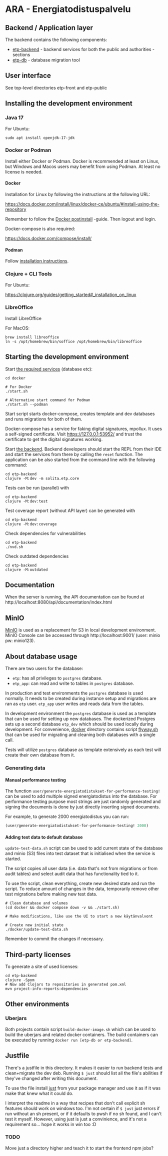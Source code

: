 ARA - Energiatodistuspalvelu
===

Backend / Application layer
--------------
The backend contains the following components:
- [etp-backend](/etp-backend) - backend services for both the public and
  authorities -sections
- [etp-db](/etp-db) - database migration tool

User interface
---------------

See top-level directories etp-front and etp-public

Installing the development environment
-----------------------------

### Java 17

For Ubuntu:

    sudo apt install openjdk-17-jdk

### Docker or Podman

Install either Docker or Podman. Docker is recommended at least on Linux, but
Windows and Macos users may benefit from using Podman. At least no license
is needed.

#### Docker

Installation for Linux by following the instructions at the following URL:

https://docs.docker.com/install/linux/docker-ce/ubuntu/#install-using-the-repository

Remember to follow the
[Docker postinstall](https://docs.docker.com/install/linux/linux-postinstall/)
-guide. Then logout and login.

Docker-compose is also required:

https://docs.docker.com/compose/install/

#### Podman

Follow [installation instructions](https://podman.io/docs/installation).

### Clojure + CLI Tools

For Ubuntu:

https://clojure.org/guides/getting_started#_installation_on_linux

### LibreOffice
Install LibreOffice

For MacOS:

    brew install libreoffice
    ln -s /opt/homebrew/bin/soffice /opt/homebrew/bin/libreoffice

Starting the development environment
--------------------------------

Start [the required services](/docker) (database etc):

    cd docker

    # For Docker
    ./start.sh

    # Alternative start command for Podman
    ./start.sh --podman

Start script starts docker-compose, creates template and dev databases
and runs migrations for both of them.

Docker-compose has a service for faking digital signatures, mpollux. It uses a self-signed certificate.
Visit https://127.0.0.1:53952/ and trust the certificate to get the digital signatures working.

Start [the backend](/etp-backend). Backend developers should start the REPL from
their IDE and start the services from there by calling the `reset` function.
The application can be also started from the command line with the following
command:

    cd etp-backend
    clojure -M:dev -m solita.etp.core

Tests can be run (parallel) with

    cd etp-backend
    clojure -M:dev:test

Test coverage report (without API layer) can be generated with

    cd etp-backend
    clojure -M:dev:coverage

Check dependencies for vulnerabilities

    cd etp-backend
    ./nvd.sh

Check outdated dependencies

    cd etp-backend
    clojure -M:outdated

Documentation
---
When the server is running, the API documentation can be found at
http://localhost:8080/api/documentation/index.html

MinIO
---
[MinIO](https://github.com/minio/minio) is used as a replacement for S3 in
local development environment. MinIO Console can be accessed through
http://localhost:9001/ (user: minio pw: minio123).


About database usage
--------------------

There are two users for the database:

 * ```etp```: has all privileges to ```postgres``` database.
 * ```etp_app```: can read and write to tables in ```postgres``` database.

In production and test environments the ```postgres``` database is used
normally. It needs to be created during instance setup and migrations are ran as
```etp``` user. ```etp_app``` user writes and reads data from the tables.

In development environment the ```postgres``` database is used as a template
that can be used for setting up new databases. The dockerized Postgres sets up
a second database ```etp_dev``` which should be used locally during
development. For convenience, [docker](/docker) directory contains script
[flyway.sh](/docker/flyway.sh) that can be used for migrating and cleaning
both databases with a single call.

Tests will utilize ```postgres``` database as template extensively as each test
will create their own database from it.

### Generating data

#### Manual performance testing
The  function `user/generate-energiatodistukset-for-performance-testing!`
can be used to add multiple signed energiatodistus into the database. For
performance testing purpose most strings are just randomly generated and
signing the documents is done by just directly inserting signed documents.

For example, to generate 2000 energiatodistus you can run:
```clojure
(user/generate-energiatodistukset-for-performance-testing! 2000)
```

#### Adding test data to default database
`update-test-data.sh` script can be used to add current state of the database and minio (S3) files into test dataset that is initialised when the service is started.

The script copies all user data (i.e. data that's not from migrations or from audit tables) and select audit data that has functionality tied to it.

To use the script, clean everything, create new desired state and run the script. To reduce amount of changes in the data, temporarily remove other test migrations before making new test data.

```shell
# Clean database and volumes
(cd docker && docker compose down -v && ./start.sh)

# Make modifications, like use the UI to start a new käytänvalvont

# Create new initial state
./docker/update-test-data.sh
```
Remember to commit the changes if necessary.

Third-party licenses
--------------------

To generate a site of used licenses:

    cd etp-backend
    clojure -Spom
    # Now add Clojars to repositories in generated pom.xml
    mvn project-info-reports:dependencies

Other environments
---

### Uberjars

Both projects contain script ```build-docker-image.sh``` which can be
used to build the uberjars and related docker containers. The build containers
can be executed by running ```docker run [etp-db or etp-backend]```.

Justfile
---
There's a justfile in this directory. It makes it easier to run backend tests and clean+migrate the dev deb. Running `$ just` should list all the file's abilities if they've changed after writing this document.

To use the file install [just](https://github.com/casey/just) from your package manager and use it as if it was make that knew what it could do.

I interpret the readme in a way that recipes that don't call explicit sh features should work on windows too. I'm not certain if `$ just` just errors if run without an sh present, or if it defaults to pwsh if no sh found, and I can't test it myself. However, using just is just a convinience, and it's not a requirement so... hope it works in win too :D

### TODO
Move just a directory higher and teach it to start the frontend npm jobs?
